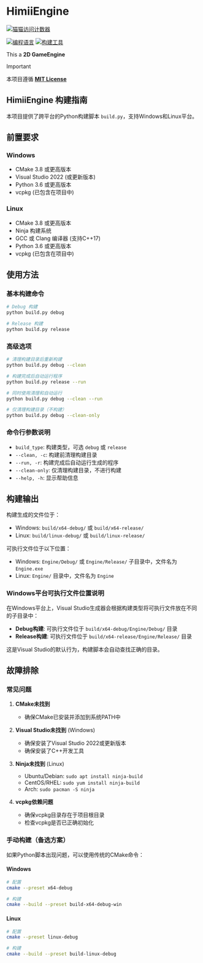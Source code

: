# HimiiEngine

[![猫猫访问计数器](https://starry-trace-sky-moe-counter.vercel.app/get/@HimiiEngine?theme=rule34)](#)

[![编程语言](https://img.shields.io/badge/编程语言-C++_17-blue.svg?style=for-the-badge)](#)
[![构建工具](https://img.shields.io/badge/构建工具-Cmake_>=3.8-green.svg?style=for-the-badge)](#)

This a **2D GameEngine**

> [!IMPORTANT]
> 本项目遵循 [**MIT License**](https://github.com/HimiiFish/HimiiEngine/blob/main/LICENSE)

## HimiiEngine 构建指南

本项目提供了跨平台的Python构建脚本 `build.py`，支持Windows和Linux平台。

## 前置要求

### Windows
- CMake 3.8 或更高版本
- Visual Studio 2022 (或更新版本)
- Python 3.6 或更高版本
- vcpkg (已包含在项目中)

### Linux
- CMake 3.8 或更高版本
- Ninja 构建系统
- GCC 或 Clang 编译器 (支持C++17)
- Python 3.6 或更高版本
- vcpkg (已包含在项目中)

## 使用方法

### 基本构建命令

```bash
# Debug 构建
python build.py debug

# Release 构建
python build.py release
```

### 高级选项

```bash
# 清理构建目录后重新构建
python build.py debug --clean

# 构建完成后自动运行程序
python build.py release --run

# 同时使用清理和自动运行
python build.py debug --clean --run

# 仅清理构建目录（不构建）
python build.py debug --clean-only
```

### 命令行参数说明

- `build_type`: 构建类型，可选 `debug` 或 `release`
- `--clean, -c`: 构建前清理构建目录
- `--run, -r`: 构建完成后自动运行生成的程序
- `--clean-only`: 仅清理构建目录，不进行构建
- `--help, -h`: 显示帮助信息

## 构建输出

构建生成的文件位于：

- Windows: `build/x64-debug/` 或 `build/x64-release/`
- Linux: `build/linux-debug/` 或 `build/linux-release/`

可执行文件位于以下位置：

- Windows: `Engine/Debug/` 或 `Engine/Release/` 子目录中，文件名为 `Engine.exe`
- Linux: `Engine/` 目录中，文件名为 `Engine`

### Windows平台可执行文件位置说明

在Windows平台上，Visual Studio生成器会根据构建类型将可执行文件放在不同的子目录中：

- **Debug构建**: 可执行文件位于 `build/x64-debug/Engine/Debug/` 目录
- **Release构建**: 可执行文件位于 `build/x64-release/Engine/Release/` 目录

这是Visual Studio的默认行为，构建脚本会自动查找正确的目录。

## 故障排除

### 常见问题

1. **CMake未找到**
   - 确保CMake已安装并添加到系统PATH中

2. **Visual Studio未找到** (Windows)
   - 确保安装了Visual Studio 2022或更新版本
   - 确保安装了C++开发工具

3. **Ninja未找到** (Linux)
   - Ubuntu/Debian: `sudo apt install ninja-build`
   - CentOS/RHEL: `sudo yum install ninja-build`
   - Arch: `sudo pacman -S ninja`

4. **vcpkg依赖问题**
   - 确保vcpkg目录存在于项目根目录
   - 检查vcpkg是否已正确初始化

### 手动构建（备选方案）

如果Python脚本出现问题，可以使用传统的CMake命令：

#### Windows
```bash
# 配置
cmake --preset x64-debug

# 构建
cmake --build --preset build-x64-debug-win
```

#### Linux
```bash
# 配置
cmake --preset linux-debug

# 构建
cmake --build --preset build-linux-debug

